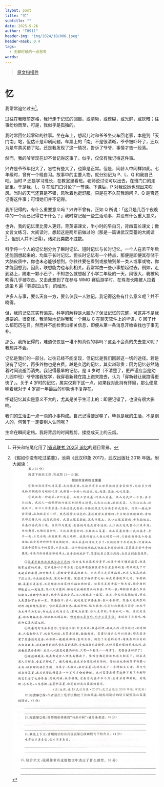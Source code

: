 ```yaml
---
layout: post
title: "忆"
subtitle: ""
date: 2025-9-26
author: "TH911"
header-img: "img/2024/10/006.jpeg"
header-mask: 0.4
tags:
  - 无聊时候的一点思考
words:
---
```


> [原文扫描件](/file/2025/09/Memory.zip)

# 忆

我常常追忆过去[^1]。

过往在我眼前定格，我行走于记忆的回廊。或清晰，或模糊，或光鲜，或灰暗；往事纷纷而至，可是，我似乎是孤独的。

我时常回忆起零碎的往事。坐在车上，想起儿时和爷爷坐火车回老家，本是到「天门南」站，但估计是印刷问题，车票上的「南」不是很清晰，爷爷被吓坏了，还以为是车票买错了站。还是我发现了这一情况，告诉了爷爷，事情才告一段落。

然而，我的爷爷现在却不曾记得这事了。似乎，仅仅有我记得这件事。

兴许是爷爷年纪大了，忘性有些大了，也算是正常。但是，同龄人中同样如此。七年级时，曾有一个晚自习。故事中的主要人物，就分别记为 P、L、Q 和我自己吧。当时 P 还是学习班长，在教室里看班。老师说讨论可以出去，在班门口的走廊里。于是我、L、Q 在班门口讨论了一节课。下课后，P 对我说她也想出来吹风。当时的天气还算是不错，风吹着也挺舒服。只是在不久前我询问 P、Q 是否还记得这件事；可惜她们并不记得。

我所记得的，有什么重要意义吗？兴许不曾有。正如 Q 所说：「这只是几百个夜晚中的一个而已记得它干什么？」我时常记起一些生活琐事，并没有什么重大意义。

也许，我的记忆里比旁人更好。背英语课文，半小时的早自习，背四篇长课文；做文言文练习、大阅读时，想起这是两年前做过的（那是一篇讲武汉菜薹的大阅读[^2]，但别人并不记得）。诸如此类数不胜数。

科学将一个人的记忆划分为了瞬时记忆、短时记忆与长时记忆。一个人在若干年后还能回想起来的，均属于长时记忆。但长时记忆有一个特点，那便是即便其存储于大脑皮质中，你也未必能够想到。你往往要在看到或接触到某一类人或事或物，你才能回想到。因此，联想能力也与此相关。我常常由一些小事想起过去。例如，走到路上，踢走一颗小石子，不知怎么就想起了小学二年级的一天，风很大，我被风吹得几乎被吹走。又由此想到了在参与 WMO 赛后游学时，在珠海长隆被人拉着连坐 $6$ 遍「鹦鹉过山车」的经历。

许多人与事，要么天各一方，要么仅我一人独记。我记得这些有什么意义呢？并不晓得。

但，我的记忆其实有偏差。科学的解释是大脑为了保证记忆的完整，可这并不是我想要的。很奇怪，我清晰地记得我和一个朋友 C 在聊天软件上的华语，C 回了什么都历历在目。然而并不能检索出相关信息，即便从第一条消息开始查找也于事无补。

那么，我所记得的，难道仅仅是一堆不知真假的事吗？这会不会真的失去意义呢？我想并不会。

记忆是我们的一部分。过往已经不能复现，但记忆是我们回顾这一切的途径。若是没有了记忆，再多外物也是白费。越是久远的记忆，其实越珍贵：因为记忆必然随着时间流逝而消失。我记得最早的记忆，是 $4$ 岁时（不清楚了，更严谨应当是幼儿园中班）爷爷接我放学，我穿着新鞋在路上跑来跑去，认为「穿新鞋让我跑得更快了」。关于 $4$ 岁时的记忆，属实仅剩下这一点。如果我对此持有怀疑，那么便意味着我对于 $4$ 岁那一年最后的印象也不复存在。

怀疑记忆其实是意义不大的，尤其是关于生活上的：即便记错了，也没有很大影响。

我们的生活由一点一滴的小事构成。自己记得便足够了，毕竟是我的生活，不是别人的，何苦于一定要别人认同呢？

生命在瞬间定格。我将背后的时间裁剪，揉捻成天上的云烟。

[^1]: 开头和结尾化用了[[省选联考 2025] 追忆](https://www.luogu.com.cn/problem/P11831)的题目背景。
[^2]: 《假如你没有吃过菜薹》，池莉《武汉印象·2017》，武汉出版社 $2018$ 年版。附大阅读：![](/img/2025/09/002.png)![](/img/2025/09/003.png)![](/img/2025/09/004.png)

